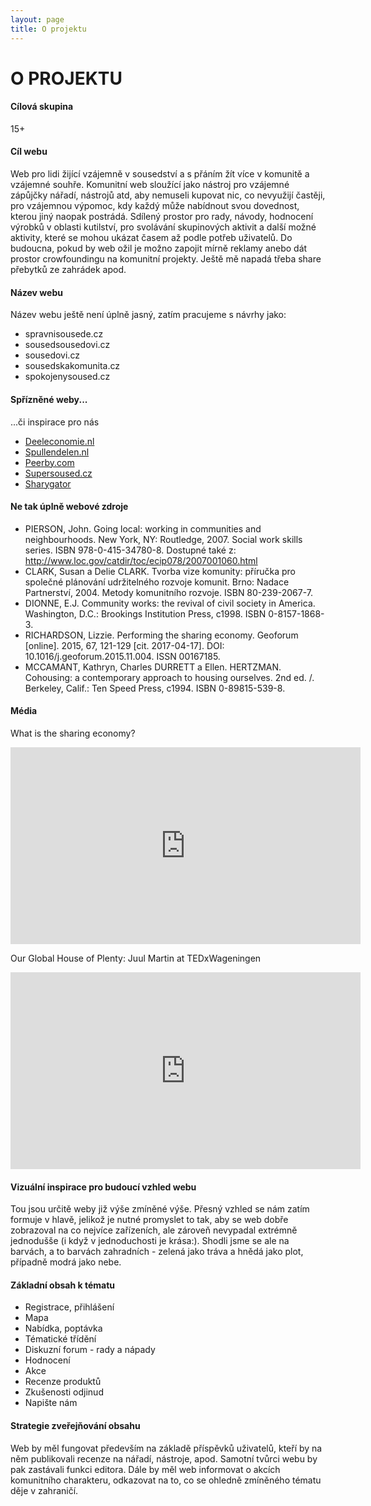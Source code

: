 ```yaml
---
layout: page
title: O projektu
---
```


# O PROJEKTU

#### Cílová skupina

15+ 

#### Cíl webu

Web pro lidi žijící vzájemně v sousedství a s přáním žít více v komunitě a vzájemné souhře. Komunitní web sloužící jako nástroj pro vzájemné zápůjčky nářadí, nástrojů atd, aby nemuseli kupovat nic, co nevyužijí častěji, pro vzájemnou výpomoc, kdy každý může nabídnout svou dovednost, kterou jiný naopak postrádá. Sdílený prostor pro rady, návody, hodnocení výrobků v oblasti kutilství, pro svolávání skupinových aktivit a další možné aktivity, které se mohou ukázat časem až podle potřeb uživatelů. Do budoucna, pokud by web ožil je možno zapojit mírně reklamy anebo dát prostor crowfoundingu na komunitní projekty. Ještě mě napadá třeba share přebytků ze zahrádek apod.

#### Název webu

Název webu ještě není úplně jasný, zatím pracujeme s návrhy jako:

- spravnisousede.cz
- sousedsousedovi.cz
- sousedovi.cz
- sousedskakomunita.cz
- spokojenysoused.cz

#### Spřízněné weby...

...či inspirace pro nás

- [Deeleconomie.nl](http://deeleconomie.nl)
- [Spullendelen.nl](http://spullendelen.nl)
- [Peerby.com](https://www.peerby.com/)
- [Supersoused.cz](https://www.supersoused.cz/)
- [Sharygator](https://www.facebook.com/sharygator/)

#### Ne tak úplně webové zdroje

- PIERSON, John. Going local: working in communities and neighbourhoods. New York, NY: Routledge, 2007. Social work skills series. ISBN 978-0-415-34780-8. Dostupné také z: http://www.loc.gov/catdir/toc/ecip078/2007001060.html
- CLARK, Susan a Delie CLARK. Tvorba vize komunity: příručka pro společné plánování udržitelného rozvoje komunit. Brno: Nadace Partnerství, 2004. Metody komunitního rozvoje. ISBN 80-239-2067-7.
- DIONNE, E.J. Community works: the revival of civil society in America. Washington, D.C.: Brookings Institution Press, c1998. ISBN 0-8157-1868-3.
- RICHARDSON, Lizzie. Performing the sharing economy. Geoforum [online]. 2015, 67, 121-129 [cit. 2017-04-17]. DOI: 10.1016/j.geoforum.2015.11.004. ISSN 00167185.
- MCCAMANT, Kathryn, Charles DURRETT a Ellen. HERTZMAN. Cohousing: a contemporary approach to housing ourselves. 2nd ed. /. Berkeley, Calif.: Ten Speed Press, c1994. ISBN 0-89815-539-8.

#### Média

<p>What is the sharing economy?</p>
<iframe width="560" height="315" src="https://www.youtube.com/embed/5y2P4z7DM88" frameborder="0" allowfullscreen></iframe>

<p>Our Global House of Plenty: Juul Martin at TEDxWageningen</p>
<iframe width="560" height="315" src="https://www.youtube.com/embed/KBgQ1N-YVTA" frameborder="0" allowfullscreen></iframe>

#### Vizuální inspirace pro budoucí vzhled webu

Tou jsou určitě weby již výše zmíněné výše. Přesný vzhled se nám zatím formuje v hlavě, jelikož je nutné promyslet to tak, aby se web dobře zobrazoval na co nejvíce zařízeních, ale zároveň nevypadal extrémně jednodušše (i když v jednoduchosti je krása:). Shodli jsme se ale na barvách, a to barvách zahradních - zelená jako tráva a hnědá jako plot, případně modrá jako nebe.

#### Základní obsah k tématu

- Registrace, přihlášení
- Mapa
- Nabídka, poptávka
- Tématické třídění
- Diskuzní forum - rady a nápady
- Hodnocení
- Akce
- Recenze produktů
- Zkušenosti odjinud
- Napište nám

#### Strategie zveřejňování obsahu

Web by měl fungovat především na základě příspěvků uživatelů, kteří by na něm publikovali recenze na nářadí, nástroje, apod. Samotní tvůrci webu by pak zastávali funkci editora. Dále by měl web informovat o akcích komunitního charakteru, odkazovat na to, co se ohledně zmíněného tématu děje v zahraničí.